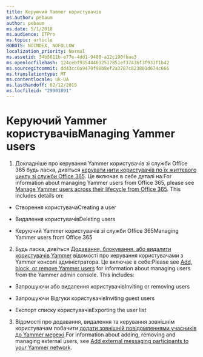 ```yaml
---
title: Керуючий Yammer користувачів
ms.author: pebaum
author: pebaum
ms.date: 5/1/2018
ms.audience: ITPro
ms.topic: article
ROBOTS: NOINDEX, NOFOLLOW
localization_priority: Normal
ms.assetid: 34b5611b-e77e-4dd1-9480-a12c190fbaa3
ms.openlocfilehash: 124cebf935444632517851ef37436f3f931f1b42
ms.sourcegitcommit: dd43cc0a9470f98b8ef2a3787c823801d674c666
ms.translationtype: MT
ms.contentlocale: uk-UA
ms.lasthandoff: 02/12/2019
ms.locfileid: "29901891"
---
```

# <a name="managing-yammer-users"></a><span data-ttu-id="f0b8b-102">Керуючий Yammer користувачів</span><span class="sxs-lookup"><span data-stu-id="f0b8b-102">Managing Yammer users</span></span>

1. <span data-ttu-id="f0b8b-p101">Докладніше про керування Yammer користувачів зі служби Office 365 будь ласка, дивіться [керувати нити користувачів по їх життєвого циклу зі служби Office 365](https://support.office.com/article/6c4c8fff-6444-404a-bffc-f9da0bcc3039). Це включає в себе деталі на:</span><span class="sxs-lookup"><span data-stu-id="f0b8b-p101">For information about managing Yammer users from Office 365, please see [Manage Yammer users across their lifecycle from Office 365](https://support.office.com/article/6c4c8fff-6444-404a-bffc-f9da0bcc3039). This includes details on:</span></span>
    
  - <span data-ttu-id="f0b8b-105">Створення користувача</span><span class="sxs-lookup"><span data-stu-id="f0b8b-105">Creating a user</span></span>
    
  - <span data-ttu-id="f0b8b-106">Видалення користувачів</span><span class="sxs-lookup"><span data-stu-id="f0b8b-106">Deleting users</span></span>
    
  - <span data-ttu-id="f0b8b-107">Керуючий Yammer користувачів зі служби Office 365</span><span class="sxs-lookup"><span data-stu-id="f0b8b-107">Managing Yammer users from Office 365</span></span>
    
2. <span data-ttu-id="f0b8b-p102">Будь ласка, дивіться [Додавання, блокування, або видалити користувачів Yammer](http://alchemyportal.azurewebsites.net/Rule/ManageYammer%20users%20across%20their%20lifecycle%20from%20Office%20365) відомості про керування користувачами з Yammer консолі адміністратора. Це включає в себе:</span><span class="sxs-lookup"><span data-stu-id="f0b8b-p102">Please see [Add, block, or remove Yammer users](http://alchemyportal.azurewebsites.net/Rule/ManageYammer%20users%20across%20their%20lifecycle%20from%20Office%20365) for information about managing users from the Yammer admin console. This includes:</span></span> 
    
  - <span data-ttu-id="f0b8b-110">Запрошуючи або видалення користувачів</span><span class="sxs-lookup"><span data-stu-id="f0b8b-110">Inviting or removing users</span></span>
    
  - <span data-ttu-id="f0b8b-111">Запрошуючи Відгуки користувачів</span><span class="sxs-lookup"><span data-stu-id="f0b8b-111">Inviting guest users</span></span>
    
  - <span data-ttu-id="f0b8b-112">Експорт списку користувачів</span><span class="sxs-lookup"><span data-stu-id="f0b8b-112">Exporting the user list</span></span>
    
3. <span data-ttu-id="f0b8b-113">Відомості про додавання, видалення та керування зовнішнім користувачам побачити [додати зовнішній повідомленнями учасників до Yammer мережі](https://support.office.com/article/423653bb-86b2-4eac-9d7e-dca121f7c16c).</span><span class="sxs-lookup"><span data-stu-id="f0b8b-113">For information about adding, removing and managing external users, see [Add external messaging participants to your Yammer network](https://support.office.com/article/423653bb-86b2-4eac-9d7e-dca121f7c16c).</span></span>
    

